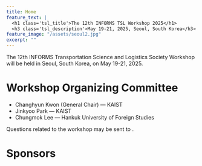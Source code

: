 ```yaml
---
title: Home
feature_text: |
  <h1 class='tsl_title'>The 12th INFORMS TSL Workshop 2025</h1>
  <h3 class='tsl_description'>May 19-21, 2025, Seoul, South Korea</h3>
feature_image: "/assets/seoul2.jpg"
excerpt: ""
---
```




The 12th INFORMS Transportation Science and Logistics Society Workshop will be held in Seoul, South Korea, on May 19-21, 2025. 


<!-- {% include button.html text="Fork it" icon="github" link="https://github.com/daviddarnes/alembic" color="#0366d6" %} 

{% include button.html text="Buy me a coffee ☕️" link="https://buymeacoffee.com/daviddarnes#support" color="#f68140" %} 

{% include button.html text="Tweet it" icon="twitter" link="https://twitter.com/intent/tweet/?url=https://alembic.darn.es&text=Alembic%20-%20A%20Jekyll%20boilerplate%20theme&via=DavidDarnes" color="#0d94e7" %}  -->


# Workshop Organizing Committee
- Changhyun Kwon (General Chair) &mdash; KAIST
- Jinkyoo Park &mdash; KAIST
- Chungmok Lee &mdash; Hankuk University of Foreign Studies

Questions related to the workshop may be sent to <script type="text/javascript">
  document.write('<a href="mailto:' + 'chkwon' + '@' + 'kaist' + '.ac.kr">the general chair</a>');
</script>.

# Sponsors

